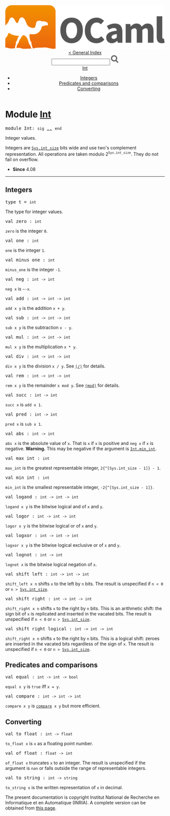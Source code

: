 <!-- ((! set title API !)) ((! set documentation !)) ((! set api !)) ((! set nobreadcrumb !)) -->
<div class="content api"><header><nav class="toc brand"><a class="brand" href="https://ocaml.org/"><img src="colour-logo-gray.svg" class="svg" alt="OCaml"></a></nav><nav class="toc"><a href="index.html">&lt; General Index</a><div class="api_search"><input type="text" name="apisearch" id="api_search" oninput="mySearch(false);" onkeypress="this.oninput();" onclick="this.oninput();" onpaste="this.oninput();">
<img src="search_icon.svg" alt="Search" class="svg" onclick="mySearch(false)"></div>
<div id="search_results"></div><div class="toc_title"><a href="#top">Int</a></div><ul><li><a href="#ints">Integers</a></li><li><a href="#preds">Predicates and comparisons</a></li><li><a href="#convert">Converting</a></li></ul></nav></header>

<h1>Module <a href="type_Int.html">Int</a></h1>

<pre><span id="MODULEInt"><span class="keyword">module</span> Int</span>: <code class="code"><span class="keyword">sig</span></code> <a href="Int.html">..</a> <code class="code"><span class="keyword">end</span></code></pre><div class="info module top">
<div class="info-desc">
<p>Integer values.</p>

<p>Integers are <a href="Sys.html#VALint_size"><code class="code"><span class="constructor">Sys</span>.int_size</code></a> bits wide and use two's complement
    representation. All operations are taken modulo
    2<sup class="superscript"><code class="code"><span class="constructor">Sys</span>.int_size</code></sup>. They do not fail on overflow.</p>
</div>
<ul class="info-attributes">
<li><b>Since</b> 4.08</li>
</ul>
</div>
<hr width="100%">
<h2 id="ints">Integers</h2>
<pre><span id="TYPEt"><span class="keyword">type</span> <code class="type"></code>t</span> = <code class="type">int</code> </pre>
<div class="info ">
<div class="info-desc">
<p>The type for integer values.</p>
</div>
</div>


<pre><span id="VALzero"><span class="keyword">val</span> zero</span> : <code class="type">int</code></pre><div class="info ">
<div class="info-desc">
<p><code class="code">zero</code> is the integer <code class="code">0</code>.</p>
</div>
</div>

<pre><span id="VALone"><span class="keyword">val</span> one</span> : <code class="type">int</code></pre><div class="info ">
<div class="info-desc">
<p><code class="code">one</code> is the integer <code class="code">1</code>.</p>
</div>
</div>

<pre><span id="VALminus_one"><span class="keyword">val</span> minus_one</span> : <code class="type">int</code></pre><div class="info ">
<div class="info-desc">
<p><code class="code">minus_one</code> is the integer <code class="code">-1</code>.</p>
</div>
</div>

<pre><span id="VALneg"><span class="keyword">val</span> neg</span> : <code class="type">int -&gt; int</code></pre><div class="info ">
<div class="info-desc">
<p><code class="code">neg&nbsp;x</code> is <code class="code"><span class="keywordsign">~-</span>x</code>.</p>
</div>
</div>

<pre><span id="VALadd"><span class="keyword">val</span> add</span> : <code class="type">int -&gt; int -&gt; int</code></pre><div class="info ">
<div class="info-desc">
<p><code class="code">add&nbsp;x&nbsp;y</code> is the addition <code class="code">x&nbsp;+&nbsp;y</code>.</p>
</div>
</div>

<pre><span id="VALsub"><span class="keyword">val</span> sub</span> : <code class="type">int -&gt; int -&gt; int</code></pre><div class="info ">
<div class="info-desc">
<p><code class="code">sub&nbsp;x&nbsp;y</code> is the subtraction <code class="code">x&nbsp;-&nbsp;y</code>.</p>
</div>
</div>

<pre><span id="VALmul"><span class="keyword">val</span> mul</span> : <code class="type">int -&gt; int -&gt; int</code></pre><div class="info ">
<div class="info-desc">
<p><code class="code">mul&nbsp;x&nbsp;y</code> is the multiplication <code class="code">x&nbsp;*&nbsp;y</code>.</p>
</div>
</div>

<pre><span id="VALdiv"><span class="keyword">val</span> div</span> : <code class="type">int -&gt; int -&gt; int</code></pre><div class="info ">
<div class="info-desc">
<p><code class="code">div&nbsp;x&nbsp;y</code> is the division <code class="code">x&nbsp;/&nbsp;y</code>. See <a href="Stdlib.html#VAL(/)"><code class="code">(/)</code></a> for details.</p>
</div>
</div>

<pre><span id="VALrem"><span class="keyword">val</span> rem</span> : <code class="type">int -&gt; int -&gt; int</code></pre><div class="info ">
<div class="info-desc">
<p><code class="code">rem&nbsp;x&nbsp;y</code> is the remainder <code class="code">x&nbsp;<span class="keyword">mod</span>&nbsp;y</code>. See <a href="Stdlib.html#VAL(mod)"><code class="code">(<span class="keyword">mod</span>)</code></a> for details.</p>
</div>
</div>

<pre><span id="VALsucc"><span class="keyword">val</span> succ</span> : <code class="type">int -&gt; int</code></pre><div class="info ">
<div class="info-desc">
<p><code class="code">succ&nbsp;x</code> is <code class="code">add&nbsp;x&nbsp;1</code>.</p>
</div>
</div>

<pre><span id="VALpred"><span class="keyword">val</span> pred</span> : <code class="type">int -&gt; int</code></pre><div class="info ">
<div class="info-desc">
<p><code class="code">pred&nbsp;x</code> is <code class="code">sub&nbsp;x&nbsp;1</code>.</p>
</div>
</div>

<pre><span id="VALabs"><span class="keyword">val</span> abs</span> : <code class="type">int -&gt; int</code></pre><div class="info ">
<div class="info-desc">
<p><code class="code">abs&nbsp;x</code> is the absolute value of <code class="code">x</code>. That is <code class="code">x</code> if <code class="code">x</code> is positive
    and <code class="code">neg&nbsp;x</code> if <code class="code">x</code> is negative. <b>Warning.</b> This may be negative if
    the argument is <a href="Int.html#VALmin_int"><code class="code"><span class="constructor">Int</span>.min_int</code></a>.</p>
</div>
</div>

<pre><span id="VALmax_int"><span class="keyword">val</span> max_int</span> : <code class="type">int</code></pre><div class="info ">
<div class="info-desc">
<p><code class="code">max_int</code> is the greatest representable integer,
    <code class="code">2{^[<span class="constructor">Sys</span>.int_size&nbsp;-&nbsp;1]}&nbsp;-&nbsp;1</code>.</p>
</div>
</div>

<pre><span id="VALmin_int"><span class="keyword">val</span> min_int</span> : <code class="type">int</code></pre><div class="info ">
<div class="info-desc">
<p><code class="code">min_int</code> is the smallest representable integer,
    <code class="code">-2{^[<span class="constructor">Sys</span>.int_size&nbsp;-&nbsp;1]}</code>.</p>
</div>
</div>

<pre><span id="VALlogand"><span class="keyword">val</span> logand</span> : <code class="type">int -&gt; int -&gt; int</code></pre><div class="info ">
<div class="info-desc">
<p><code class="code">logand&nbsp;x&nbsp;y</code> is the bitwise logical and of <code class="code">x</code> and <code class="code">y</code>.</p>
</div>
</div>

<pre><span id="VALlogor"><span class="keyword">val</span> logor</span> : <code class="type">int -&gt; int -&gt; int</code></pre><div class="info ">
<div class="info-desc">
<p><code class="code">logor&nbsp;x&nbsp;y</code> is the bitwise logical or of <code class="code">x</code> and <code class="code">y</code>.</p>
</div>
</div>

<pre><span id="VALlogxor"><span class="keyword">val</span> logxor</span> : <code class="type">int -&gt; int -&gt; int</code></pre><div class="info ">
<div class="info-desc">
<p><code class="code">logxor&nbsp;x&nbsp;y</code> is the bitwise logical exclusive or of <code class="code">x</code> and <code class="code">y</code>.</p>
</div>
</div>

<pre><span id="VALlognot"><span class="keyword">val</span> lognot</span> : <code class="type">int -&gt; int</code></pre><div class="info ">
<div class="info-desc">
<p><code class="code">lognot&nbsp;x</code> is the bitwise logical negation of <code class="code">x</code>.</p>
</div>
</div>

<pre><span id="VALshift_left"><span class="keyword">val</span> shift_left</span> : <code class="type">int -&gt; int -&gt; int</code></pre><div class="info ">
<div class="info-desc">
<p><code class="code">shift_left&nbsp;x&nbsp;n</code> shifts <code class="code">x</code> to the left by <code class="code">n</code> bits. The result
    is unspecified if <code class="code">n&nbsp;&lt;&nbsp;0</code> or <code class="code">n&nbsp;&gt;&nbsp;</code><a href="Sys.html#VALint_size"><code class="code"><span class="constructor">Sys</span>.int_size</code></a>.</p>
</div>
</div>

<pre><span id="VALshift_right"><span class="keyword">val</span> shift_right</span> : <code class="type">int -&gt; int -&gt; int</code></pre><div class="info ">
<div class="info-desc">
<p><code class="code">shift_right&nbsp;x&nbsp;n</code> shifts <code class="code">x</code> to the right by <code class="code">n</code> bits. This is an
    arithmetic shift: the sign bit of <code class="code">x</code> is replicated and inserted
    in the vacated bits. The result is unspecified if <code class="code">n&nbsp;&lt;&nbsp;0</code> or
    <code class="code">n&nbsp;&gt;&nbsp;</code><a href="Sys.html#VALint_size"><code class="code"><span class="constructor">Sys</span>.int_size</code></a>.</p>
</div>
</div>

<pre><span id="VALshift_right_logical"><span class="keyword">val</span> shift_right_logical</span> : <code class="type">int -&gt; int -&gt; int</code></pre><div class="info ">
<div class="info-desc">
<p><code class="code">shift_right&nbsp;x&nbsp;n</code> shifts <code class="code">x</code> to the right by <code class="code">n</code> bits. This is a
    logical shift: zeroes are inserted in the vacated bits regardless
    of the sign of <code class="code">x</code>. The result is unspecified if <code class="code">n&nbsp;&lt;&nbsp;0</code> or
    <code class="code">n&nbsp;&gt;&nbsp;</code><a href="Sys.html#VALint_size"><code class="code"><span class="constructor">Sys</span>.int_size</code></a>.</p>
</div>
</div>
<h2 id="preds">Predicates and comparisons</h2>
<pre><span id="VALequal"><span class="keyword">val</span> equal</span> : <code class="type">int -&gt; int -&gt; bool</code></pre><div class="info ">
<div class="info-desc">
<p><code class="code">equal&nbsp;x&nbsp;y</code> is <code class="code"><span class="keyword">true</span></code> iff <code class="code">x&nbsp;=&nbsp;y</code>.</p>
</div>
</div>

<pre><span id="VALcompare"><span class="keyword">val</span> compare</span> : <code class="type">int -&gt; int -&gt; int</code></pre><div class="info ">
<div class="info-desc">
<p><code class="code">compare&nbsp;x&nbsp;y</code> is <a href="Stdlib.html#VALcompare"><code class="code">compare</code></a><code class="code">&nbsp;x&nbsp;y</code> but more efficient.</p>
</div>
</div>
<h2 id="convert">Converting</h2>
<pre><span id="VALto_float"><span class="keyword">val</span> to_float</span> : <code class="type">int -&gt; float</code></pre><div class="info ">
<div class="info-desc">
<p><code class="code">to_float&nbsp;x</code> is <code class="code">x</code> as a floating point number.</p>
</div>
</div>

<pre><span id="VALof_float"><span class="keyword">val</span> of_float</span> : <code class="type">float -&gt; int</code></pre><div class="info ">
<div class="info-desc">
<p><code class="code">of_float&nbsp;x</code> truncates <code class="code">x</code> to an integer. The result is
    unspecified if the argument is <code class="code">nan</code> or falls outside the range of
    representable integers.</p>
</div>
</div>

<pre><span id="VALto_string"><span class="keyword">val</span> to_string</span> : <code class="type">int -&gt; string</code></pre><div class="info ">
<div class="info-desc">
<p><code class="code">to_string&nbsp;x</code> is the written representation of <code class="code">x</code> in decimal.</p>
</div>
</div>

<div class="copyright">The present documentation is copyright Institut National de Recherche en Informatique et en Automatique (INRIA). A complete version can be obtained from <a href="http://caml.inria.fr/pub/docs/manual-ocaml/">this page</a>.</div></div>